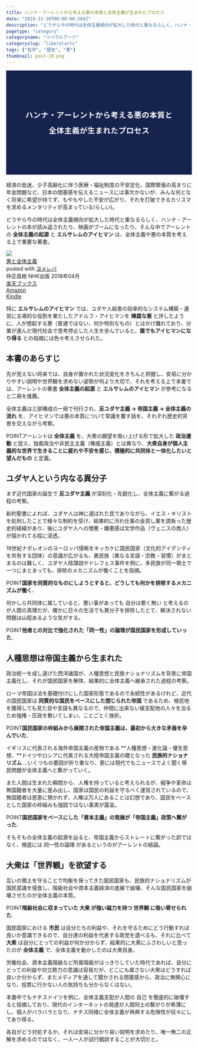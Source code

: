```yaml
---
title: ハンナ・アーレントから考える悪の本質と全体主義が生まれたプロセス
date: "2019-11-10T00:00:00.284Z"
description: "どうやら今の時代は全体主義傾向が拡大した時代と重なるらしく、ハンナ・アーレントの本が読み返されたり、映画がブームになったり、そんな中でアーレントの 全体主義の起源 と エルサレムのアイヒマン は、全体主義や悪の本質を考える上で重要な著書。"
pagetype: "category"
categoryname: "リベラルアーツ"
categoryslug: "liberalarts"
tags: ["哲学", "歴史", "悪"]
thumbnail: post-19.png
---
```


![](./post-19.png)

経済の低迷、少子高齢化に伴う医療・福祉制度の不安定化、国際緊張の高まりに年金問題など、日本の閉塞感を伝えるニュースには事欠かないが、みんな何となく将来に希望が持てず、もやもやした不安が広がり、それを打破できるカリスマを求めるメンタリティが高まっている(らしい)。

どうやら今の時代は全体主義傾向が拡大した時代と重なるらしく、ハンナ・アーレントの本が読み返されたり、映画がブームになったり、そんな中でアーレントの **全体主義の起源** と **エルサレムのアイヒマン** は、全体主義や悪の本質を考える上で重要な著書。

<div class="cstmreba"><div class="booklink-box"><div class="booklink-image"><a href="https://hb.afl.rakuten.co.jp/hgc/146fe51c.1fd043a3.146fe51d.605dc196/yomereba_main_20191109221737325?pc=http%3A%2F%2Fbooks.rakuten.co.jp%2Frb%2F15438968%2F%3Fscid%3Daf_ich_link_urltxt%26m%3Dhttp%3A%2F%2Fm.rakuten.co.jp%2Fev%2Fbook%2F" target="_blank" rel="noopener noreferrer"><img src="https://thumbnail.image.rakuten.co.jp/@0_mall/book/cabinet/5499/9784140885499.jpg?_ex=160x160" style="border: none;" /></a></div><div class="booklink-info"><div class="booklink-name"><a href="https://hb.afl.rakuten.co.jp/hgc/146fe51c.1fd043a3.146fe51d.605dc196/yomereba_main_20191109221737325?pc=http%3A%2F%2Fbooks.rakuten.co.jp%2Frb%2F15438968%2F%3Fscid%3Daf_ich_link_urltxt%26m%3Dhttp%3A%2F%2Fm.rakuten.co.jp%2Fev%2Fbook%2F" target="_blank" rel="noopener noreferrer">悪と全体主義</a><div class="booklink-powered-date">posted with <a href="https://yomereba.com" rel="nofollow noopener noreferrer" target="_blank">ヨメレバ</a></div></div><div class="booklink-detail">仲正昌樹 NHK出版 2018年04月    </div><div class="booklink-link2"><div class="shoplinkrakuten"><a href="https://hb.afl.rakuten.co.jp/hgc/146fe51c.1fd043a3.146fe51d.605dc196/yomereba_main_20191109221737325?pc=http%3A%2F%2Fbooks.rakuten.co.jp%2Frb%2F15438968%2F%3Fscid%3Daf_ich_link_urltxt%26m%3Dhttp%3A%2F%2Fm.rakuten.co.jp%2Fev%2Fbook%2F" target="_blank" rel="noopener noreferrer">楽天ブックス</a></div><div class="shoplinkamazon"><a href="https://www.amazon.co.jp/exec/obidos/asin/4140885491/kanon123-22/" target="_blank" rel="noopener noreferrer">Amazon</a></div><div class="shoplinkkindle"><a href="https://www.amazon.co.jp/gp/search?keywords=%E6%82%AA%E3%81%A8%E5%85%A8%E4%BD%93%E4%B8%BB%E7%BE%A9&__mk_ja_JP=%83J%83%5E%83J%83i&url=node%3D2275256051&tag=kanon123-22" target="_blank" rel="noopener noreferrer">Kindle</a></div>                              	  	  	  	  	</div></div><div class="booklink-footer"></div></div></div>

特に **エルサレムのアイヒマン** では、ユダヤ人殺害の効率的なシステム構築・運営に主導的な役割を果たしたアドルフ・アイヒマンを **陳腐な悪** と評したように、人が想起する悪（普通ではない、何か特別なもの）とはかけ離れており、分業が進んだ現代社会で思考停止した人生を歩んでいると、**誰でもアイヒマンになり得る** との指摘には色々考えさせられた。

## 本書のあらすじ

先が見えない将来では、自身が置かれた状況変化をきちんと把握し、安易に分かりやすい説明や世界観を求めない姿勢が何より大切で、それを考える上で本書では、アーレントの著書 **全体主義の起源** と **エルサレムのアイヒマン** が参考になると二冊を推薦。

全体主義は三部構成の一冊で刊行され、**反ユダヤ主義 → 帝国主義 → 全体主義の流れ** を、アイヒマンでは悪の本質について常識を覆す話を、それぞれ歴史的背景を交えながら考察。

<span class="mark">POINT</span>アーレントは **全体主義** を、大衆の願望を吸い上げる形で拡大した **政治運動** と捉え、独裁政治や非民主主義（権威主義）とは異なり、**大衆自身が個人主義的な世界で生きることに疲れや不安を感じ、積極的に共同体と一体化したいと望んだもの** と定義。

## ユダヤ人という内なる異分子

まず近代国家の誕生で **反ユダヤ主義** が深刻化・先鋭化し、全体主義に繋がる過程の考察。

新約聖書によれば、ユダヤ人は神に選ばれた民でありながら、イエス・キリストを処刑したことで様々な制約を受け、結果的に汚れ仕事の金貸し業を請負った歴史的経緯があり、後にユダヤ人への憎悪・嫌悪感は文学作品（ヴェニスの商人）が描かれてる程に浸透。

19世紀ナポレオンのヨーロッパ侵略をキッカケに国民国家（文化的アイデンティを共有する団体）の意識が広がるも、異民族（異なる言語・宗教・習慣）がまとまるのは難しく、ユダヤ人陰謀説やドレフェス事件を例に、多民族が同一領土で一つにまとまっても、排除のメカニズムが働くことを指摘。

<span class="mark">POINT</span>**国家を同質的なものにしようとすると、どうしても何かを排除するメカニズムが働く.**

何かしら共同体に属していると、悪い事があっても 自分は悪く無い と考えるのが人間の真理だが、確かに日々の生活でも異分子を排除したとて、解決されない問題は山程あるような気がする。

<span class="mark">POINT</span>**他者との対比で強化された「同一性」の論理が国民国家を形成していった.**

## 人種思想は帝国主義から生まれた

政治統一を成し遂げた西洋諸国が、人種思想と民族ナショナリズムを背景に帝国主義化し、それが国民国家を解体、結果的に全体主義へ継承された過程の考察。

ローマ帝国は法を基礎付けにした国家形態であるので永続性があるけれど、近代の国民国家は **同質的な国民をベースにした閉じられた帝国** であるため、植民地を獲得しても見た目や言語も異なるので、仲間に出来ない被支配地の人々を治るため強権・圧政を敷いてしまい、ことごとく挫折。

<span class="mark">POINT</span>**国民国家の枠組みから展開された帝国主義は、最初から大きな矛盾を孕んでいた.**

イギリスに代表される海外帝国主義の産物である **人種思想・進化論・優生思想、**ドイツやロシアに代表される大陸帝国主義の礎となった **民族的ナショナリズム** …いくつもの要因が折り重なり、更には現代でもニュースでよく聞く移民問題が全体主義へと繋がっていく。

また人間は生まれた瞬間から、人権を持っていると考えられるが、戦争や革命は無国籍者を大量に産み出し、国家は国民の利益を守るべく運営されているので、無国籍者は恩恵に預かれず、人権は万人にあることは幻想であり、国民をベースとした国家の枠組みも強固ではない事実が露呈。

<span class="mark">POINT</span>**国民国家をベースにした「資本主義」の発展が「帝国主義」政策へ繋がった.**

そもそもの全体主義の起源を辿ると、帝国主義からストレートに繋がった訳ではなく、根底には 同一性の論理 があるというのがアーレントの結論。

## 大衆は「世界観」を欲望する

互いの領土を守ることで均衡を保ってきた国民国家も、民族的ナショナリズムが国民意識を侵食し、階級社会や資本主義経済の進展で崩壊、そんな国民国家を崩壊させたのが全体主義の本質。

<span class="mark">POINT</span>**階級社会に収まっていた 大衆 が強い磁力を持つ 世界観 に吸い寄せられた.**

国民国家における **市民** は自分たちの利益や、それを守るためにどう行動すれば良いか意識できるので、自分達の利益を代表する政党を選べるも、それに比べて **大衆** は自分にとっての利益が何か分からず、結果的に大衆にふさわしいと思ったのが **全体主義** で、全体主義を動かしたのは大衆自身。

労働社会、資本主義階級など所属階級がはっきりしていた時代であれば、自分にとっての利益や対立勢力の意識は容易だが、どこにも属さない大衆はどうすれば良いか分からず、またメディアを通して聞かされる閉塞感から、政治に無関心になり、投票に行かない人の気持ちも分からなくはない。

本書中でもナチスドイツを例に、全体主義支配が人間の 自己 を徹底的に破壊すると指摘しており、現代のインターネットの発達が人間同士の繋がりが希薄にし、個人がバラバラとなり、ナチス同様に全体主義が再興する危険性が往々にしてあり得る。

各自がどう対処するか、それは安易に分かり易い説明を求めたり、唯一無二の正解を求めるのではなく、一人一人が試行錯誤することが大切だと。